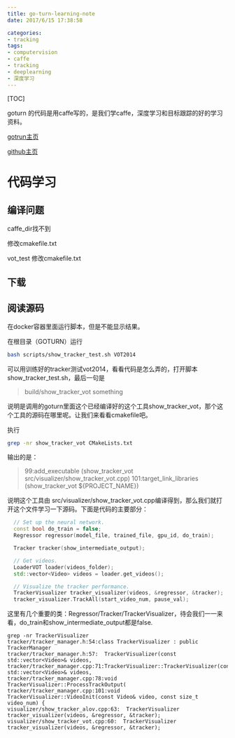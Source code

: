 ```yaml
---
title: go-turn-learning-note 
date: 2017/6/15 17:38:58

categories:
- tracking
tags:
- computervision
- caffe
- tracking
- deeplearning
- 深度学习
---
```

[TOC]

goturn 的代码是用caffe写的，是我们学caffe，深度学习和目标跟踪的好的学习资料。

[gotrun主页](http://davheld.github.io/GOTURN/GOTURN.html)

[github主页](https://github.com/davheld/GOTURN)

<!--more-->

# 代码学习

## 编译问题

caffe_dir找不到

修改cmakefile.txt


vot_test
修改cmakefile.txt


## 下载

## 阅读源码

在docker容器里面运行脚本，但是不能显示结果。

在根目录（GOTURN）运行
```bash
bash scripts/show_tracker_test.sh VOT2014
```
可以用训练好的tracker测试vot2014，看看代码是怎么弄的，打开脚本show_tracker_test.sh，最后一句是
>build/show_tracker_vot  something

说明是调用的goturn里面这个已经编译好的这个工具show_tracker_vot，那个这个工具的源码在哪里呢。让我们来看看cmakefile吧。

执行
```bash
grep -nr show_tracker_vot CMakeLists.txt
```
输出的是：
> 99:add_executable (show_tracker_vot src/visualizer/show_tracker_vot.cpp)
101:target_link_libraries (show_tracker_vot ${PROJECT_NAME})

说明这个工具由 src/visualizer/show_tracker_vot.cpp编译得到，那么我们就打开这个文件学习一下源码。下面是代码的主要部分：


```cpp
  // Set up the neural network.
  const bool do_train = false;
  Regressor regressor(model_file, trained_file, gpu_id, do_train);

  Tracker tracker(show_intermediate_output);

  // Get videos.
  LoaderVOT loader(videos_folder);
  std::vector<Video> videos = loader.get_videos();

  // Visualize the tracker performance.
  TrackerVisualizer tracker_visualizer(videos, &regressor, &tracker);
  tracker_visualizer.TrackAll(start_video_num, pause_val);

```
这里有几个重要的类：Regressor/Tracker/TrackerVisualizer，待会我们一一来看，do_train和show_intermediate_output都是false.





```
grep -nr TrackerVisualizer
tracker/tracker_manager.h:54:class TrackerVisualizer : public TrackerManager
tracker/tracker_manager.h:57:  TrackerVisualizer(const std::vector<Video>& videos,
tracker/tracker_manager.cpp:71:TrackerVisualizer::TrackerVisualizer(const std::vector<Video>& videos,
tracker/tracker_manager.cpp:78:void TrackerVisualizer::ProcessTrackOutput(
tracker/tracker_manager.cpp:101:void TrackerVisualizer::VideoInit(const Video& video, const size_t video_num) {
visualizer/show_tracker_alov.cpp:63:  TrackerVisualizer tracker_visualizer(videos, &regressor, &tracker);
visualizer/show_tracker_vot.cpp:60:  TrackerVisualizer tracker_visualizer(videos, &regressor, &tracker);
```





